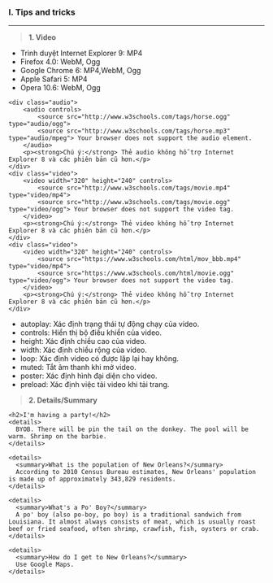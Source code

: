 ### I. Tips and tricks
---
> **1. Video**

- Trình duyệt Internet Explorer 9:  MP4
- Firefox 4.0: WebM, Ogg
- Google Chrome 6: MP4,WebM, Ogg
- Apple Safari 5: MP4
- Opera 10.6: WebM, Ogg

```javascripts
<div class="audio">
    <audio controls>
        <source src="http://www.w3schools.com/tags/horse.ogg" type="audio/ogg">
        <source src="http://www.w3schools.com/tags/horse.mp3" type="audio/mpeg"> Your browser does not support the audio element.
    </audio>
    <p><strong>Chú ý:</strong> Thẻ audio không hỗ trợ Internet Explorer 8 và các phiên bản cũ hơn.</p>
</div>
<div class="video">
    <video width="320" height="240" controls>
        <source src="http://www.w3schools.com/tags/movie.mp4" type="video/mp4">
        <source src="http://www.w3schools.com/tags/movie.ogg" type="video/ogg"> Your browser does not support the video tag.
    </video>
    <p><strong>Chú ý:</strong> Thẻ video không hỗ trợ Internet Explorer 8 và các phiên bản cũ hơn.</p>
</div>
<div class="video">
    <video width="320" height="240" controls>
        <source src="https://www.w3schools.com/html/mov_bbb.mp4" type="video/mp4">
        <source src="https://www.w3schools.com/html/movie.ogg" type="video/ogg"> Your browser does not support the video tag.
    </video>
    <p><strong>Chú ý:</strong> Thẻ video không hỗ trợ Internet Explorer 8 và các phiên bản cũ hơn.</p>
</div>
```

- autoplay: Xác định trạng thái tự động chạy của video.
- controls: Hiển thị bộ điều khiển của video.
- height: Xác định chiều cao của video.
- width: Xác định chiều rộng của video.
- loop: Xác định video có được lặp lại hay không.
- muted: Tắt âm thanh khi mở video.
- poster: Xác định hình đại diện cho video.
- preload: Xác định việc tải video khi tải trang.

> **2. Details/Summary**

```javascripts
<h2>I'm having a party!</h2>
<details>
  BYOB. There will be pin the tail on the donkey. The pool will be warm. Shrimp on the barbie.  
</details>
```

```javascripts
<details>
  <summary>What is the population of New Orleans?</summary>
  According to 2010 Census Bureau estimates, New Orleans' population is made up of approximately 343,829 residents.
</details>

<details>
  <summary>What's a Po' Boy?</summary>
  A po' boy (also po-boy, po boy) is a traditional sandwich from Louisiana. It almost always consists of meat, which is usually roast beef or fried seafood, often shrimp, crawfish, fish, oysters or crab.
</details>

<details>
  <summary>How do I get to New Orleans?</summary>
  Use Google Maps.
</details>
```
